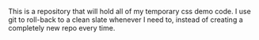 This is a repository that will hold all of my temporary css demo code. I use git to roll-back to a clean slate whenever I need to, instead of creating a completely new repo every time.
